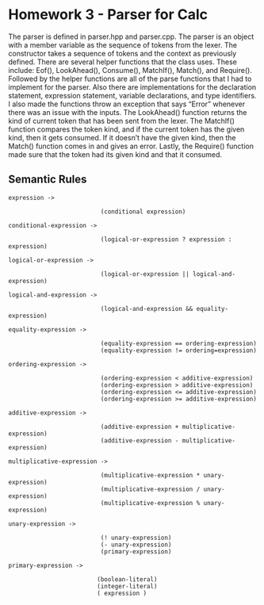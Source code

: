 # Homework 3 - Parser for Calc
The parser is defined in parser.hpp and parser.cpp. The parser is an object with a member variable as the sequence of tokens from the lexer. The constructor takes a sequence of tokens and the context as previously defined. There are several helper functions that the class uses. These include: Eof(), LookAhead(), Consume(), MatchIf(), Match(), and Require(). Followed by the helper functions are all of the parse functions that I had to implement for the parser. Also there are implementations for the declaration statement, expression statement, variable declarations, and type identifiers. I also made the functions throw an exception that says “Error” whenever there was an issue with the inputs. The LookAhead() function returns the kind of current token that has been sent from the lexer. The MatchIf() function compares the token kind, and if the current token has the given kind, then it gets consumed. If it doesn’t have the given kind, then the Match() function comes in and gives an error. Lastly, the Require() function made sure that the token had its given kind and that it consumed.

## Semantic Rules

`expression ->` 
      
                              (conditional expression)

`conditional-expression ->`    

                              (logical-or-expression ? expression : expression)

 `logical-or-expression ->`     
 
                              (logical-or-expression || logical-and-expression)
 
 `logical-and-expression ->`    
                    
                              (logical-and-expression && equality-expression)

 `equality-expression ->`        
 
                              (equality-expression == ordering-expression)
                              (equality-expression != ordering=expression) 

 `ordering-expression ->`     
 
                              (ordering-expression < additive-expression)
                              (ordering-expression > additive-expression)
                              (ordering-expression <= additive-expression)
                              (ordering-expression >= additive-expression)
      
`additive-expression ->`      

                              (additive-expression + multiplicative-expression)
                              (additive-expression - multiplicative-expression)
             
 `multiplicative-expression ->` 
 
                              (multiplicative-expression * unary-expression)
                              (multiplicative-expression / unary-expression)
                              (multiplicative-expression % unary-expression)
                             
`unary-expression ->`    

                              (! unary-expression)
                              (- unary-expression)
                              (primary-expression)
                    
`primary-expression ->` 

                             (boolean-literal)
                             (integer-literal)
                             ( expression )
                   
                       

